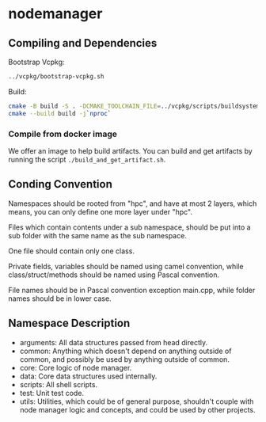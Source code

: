 # nodemanager

## Compiling and Dependencies

Bootstrap Vcpkg:

```bash
../vcpkg/bootstrap-vcpkg.sh
```

Build:

```bash
cmake -B build -S . -DCMAKE_TOOLCHAIN_FILE=../vcpkg/scripts/buildsystems/vcpkg.cmake
cmake --build build -j`nproc`
```

### Compile from docker image
We offer an image to help build artifacts. You can build and get artifacts by running the script `./build_and_get_artifact.sh`.

## Conding Convention

Namespaces should be rooted from "hpc", and have at most 2 layers, which means, you can only define one more layer under "hpc".

Files which contain contents under a sub namespace, should be put into a sub folder with the same name as the sub namespace.

One file should contain only one class.

Private fields, variables should be named using camel convention, while class/struct/methods should be named using Pascal convention.

File names should be in Pascal convention exception main.cpp, while folder names should be in lower case.

## Namespace Description

* arguments: All data structures passed from head directly.
* common: Anything which doesn't depend on anything outside of common, and possibly be used by anything outside of common.
* core: Core logic of node manager.
* data: Core data structures used internally.
* scripts: All shell scripts.
* test: Unit test code.
* utils: Utilities, which could be of general purpose, shouldn't couple with node manager logic and concepts, and could be used by other projects.
